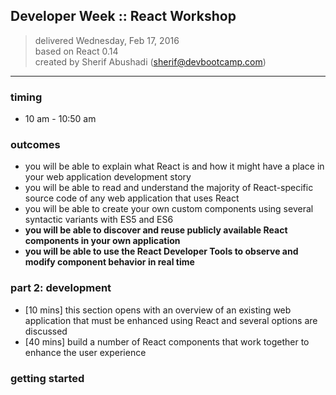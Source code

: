 ## Developer Week :: React Workshop

> delivered Wednesday, Feb 17, 2016  
> based on React 0.14  
> created by Sherif Abushadi (sherif@devbootcamp.com)  

---

### timing
- 10 am - 10:50 am


### outcomes
- you will be able to explain what React is and how it might have a place in your web application development story
- you will be able to read and understand the majority of React-specific source code of any web application that uses React
- you will be able to create your own custom components using several syntactic variants with ES5 and ES6
- **you will be able to discover and reuse publicly available React components in your own application**
- **you will be able to use the React Developer Tools to observe and modify component behavior in real time**

### part 2: development

- [10 mins] this section opens with an overview of an existing web application that must be enhanced using React and several options are discussed
- [40 mins] build a number of React components that work together to enhance the user experience


### getting started

